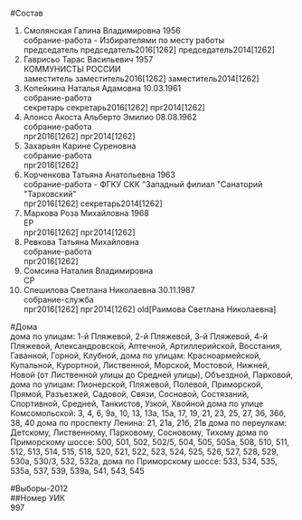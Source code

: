 #Состав  
1. Смолянская Галина Владимировна 1956  
    собрание-работа - Избирателями по месту работы  
    председатель председатель2016[1262] председатель2014[1262]  
2. Гаврисьо Тарас Васильевич 1957  
    КОММУНИСТЫ РОССИИ  
    заместитель заместитель2016[1262] заместитель2014[1262]  
3. Копейкина Наталья Адамовна 10.03.1961  
    собрание-работа  
    секретарь секретарь2016[1262] прг2014[1262]  
4. Алонсо Акоста Альберто Эмилио 08.08.1962  
    собрание-работа  
    прг2016[1262] прг2014[1262]  
5. Захарьян Карине Суреновна  
    собрание-работа  
    прг2016[1262]  
6. Корченкова Татьяна Анатольевна 1963  
    собрание-работа - ФГКУ СКК "Западный филиал "Санаторий "Тарховский"  
    прг2016[1262] секретарь2014[1262]  
7. Маркова Роза Михайловна 1968  
    ЕР  
    прг2016[1262] прг2014[1262]  
8. Ревкова Татьяна Михайловна  
    собрание-работа  
    прг2016[1262]  
9. Сомсина Наталия Владимировна  
    СР  
10. Спешилова Светлана Николаевна 30.11.1987  
    собрание-служба  
    прг2016[1262] прг2014[1262] old[Раимова Светлана Николаевна]  
  
#Дома  
дома по улицам: 1-й Пляжевой, 2-й Пляжевой, 3-й Пляжевой, 4-й Пляжевой, Александровской, Аптечной, Артиллерийской, Восстания, Гаванной, Горной, Клубной, дома по улицам: Красноармейской, Купальной, Курортной, Лиственной, Морской, Мостовой, Нижней, Новой (от Лиственной улицы до Средней улицы), Объездной, Парковой,  дома по улицам: Пионерской, Пляжевой, Полевой, Приморской, Прямой, Разъезжей, Садовой, Связи, Сосновой, Состязаний, Спортивной, Средней, Танкистов, Узкой, Хвойной дома по улице Комсомольской: 3, 4, 6, 9а, 10, 13, 13а, 15а, 17, 19, 21, 23, 25, 27, 36, 36б, 38, 40 дома по проспекту Ленина: 21, 21а, 21б, 21в дома по переулкам: Детскому, Лиственному, Парковому, Сосновому, Тихому дома по Приморскому шоссе: 500, 501, 502, 502/5, 504, 505, 505а, 508, 510, 511, 512, 513, 514, 515,  518, 520, 521, 522, 523, 524, 525, 526, 527, 528, 529, 530а, 530/3, 532, 532а,  дома по Приморскому шоссе: 533, 534, 535, 535а, 537, 539, 539а, 541, 543, 545  
  
#Выборы-2012  
##Номер УИК  
997  
